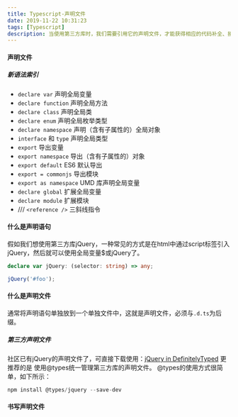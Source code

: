 ```yaml
---
title: Typescript-声明文件
date: 2019-11-22 10:31:23
tags: [Typescript]
description: 当使用第三方库时，我们需要引用它的声明文件，才能获得相应的代码补全、接口提示等功能。
---
```


#### 声明文件

##### 新语法索引

* `declare var` 声明全局变量
* `declare function` 声明全局方法
* `declare class` 声明全局类
* `declare enum` 声明全局枚举类型
* `declare namespace` 声明（含有子属性的）全局对象
* `interface` 和 `type` 声明全局类型
* `export` 导出变量
* `export namespace` 导出（含有子属性的）对象
* `export default` ES6 默认导出
* `export = commonjs` 导出模块
* `export as namespace` UMD 库声明全局变量
* `declare global` 扩展全局变量
* `declare module` 扩展模块
* /// `<reference />` 三斜线指令

#### 什么是声明语句
假如我们想使用第三方库jQuery，一种常见的方式是在html中通过script标签引入jQuery，然后就可以使用全局变量$或jQuery了。

```typescript
declare var jQuery: (selector: string) => any;

jQuery('#foo');
```
#### 什么是声明文件

通常将声明语句单独放到一个单独文件中，这就是声明文件，必须与`.d.ts`为后缀。
##### 第三方声明文件

社区已有jQuery的声明文件了，可直接下载使用：[jQuery in DefinitelyTyped](https://github.com/DefinitelyTyped/DefinitelyTyped/blob/master/types/jquery/index.d.ts)
更推荐的是 使用@types统一管理第三方库的声明文件。
@types的使用方式很简单，如下所示：
```typescript
npm install @types/jquery --save-dev
```

#### 书写声明文件

